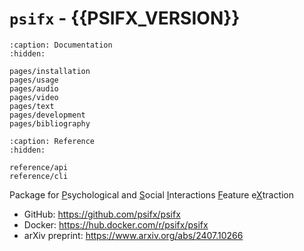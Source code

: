 # `psifx` - {{PSIFX_VERSION}}

```{toctree}
:caption: Documentation
:hidden:

pages/installation
pages/usage
pages/audio
pages/video
pages/text
pages/development
pages/bibliography
```

```{toctree}
:caption: Reference
:hidden:

reference/api
reference/cli
```

Package for <u>P</u>sychological and <u>S</u>ocial <u>I</u>nteractions <u>F</u>eature e<u>X</u>traction

- GitHub: https://github.com/psifx/psifx
- Docker: https://hub.docker.com/r/psifx/psifx
- arXiv preprint: https://www.arxiv.org/abs/2407.10266
